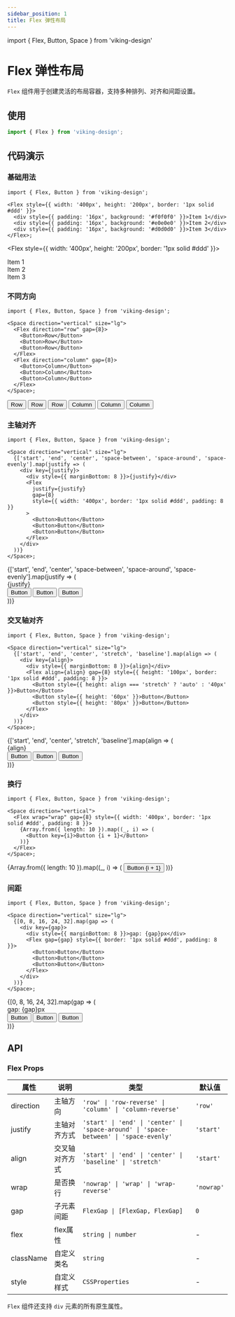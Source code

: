 ```yaml
---
sidebar_position: 1
title: Flex 弹性布局
---
```


import { Flex, Button, Space } from 'viking-design'

# Flex 弹性布局

`Flex` 组件用于创建灵活的布局容器，支持多种排列、对齐和间距设置。

## 使用

```ts
import { Flex } from 'viking-design';
```

## 代码演示

### 基础用法

```tsx
import { Flex, Button } from 'viking-design';

<Flex style={{ width: '400px', height: '200px', border: '1px solid #ddd' }}>
  <div style={{ padding: '16px', background: '#f0f0f0' }}>Item 1</div>
  <div style={{ padding: '16px', background: '#e0e0e0' }}>Item 2</div>
  <div style={{ padding: '16px', background: '#d0d0d0' }}>Item 3</div>
</Flex>;
```

<Flex style={{ width: '400px', height: '200px', border: '1px solid #ddd' }}>

  <div style={{ padding: '16px', background: '#f0f0f0' }}>Item 1</div>
  <div style={{ padding: '16px', background: '#e0e0e0' }}>Item 2</div>
  <div style={{ padding: '16px', background: '#d0d0d0' }}>Item 3</div>
</Flex>

### 不同方向

```tsx
import { Flex, Button, Space } from 'viking-design';

<Space direction="vertical" size="lg">
  <Flex direction="row" gap={8}>
    <Button>Row</Button>
    <Button>Row</Button>
    <Button>Row</Button>
  </Flex>
  <Flex direction="column" gap={8}>
    <Button>Column</Button>
    <Button>Column</Button>
    <Button>Column</Button>
  </Flex>
</Space>;
```

<Space direction="vertical" size="lg">
  <Flex direction="row" gap={8}>
    <Button>Row</Button>
    <Button>Row</Button>
    <Button>Row</Button>
  </Flex>
  <Flex direction="column" gap={8}>
    <Button>Column</Button>
    <Button>Column</Button>
    <Button>Column</Button>
  </Flex>
</Space>

### 主轴对齐

```tsx
import { Flex, Button, Space } from 'viking-design';

<Space direction="vertical" size="lg">
  {['start', 'end', 'center', 'space-between', 'space-around', 'space-evenly'].map(justify => (
    <div key={justify}>
      <div style={{ marginBottom: 8 }}>{justify}</div>
      <Flex
        justify={justify}
        gap={8}
        style={{ width: '400px', border: '1px solid #ddd', padding: 8 }}
      >
        <Button>Button</Button>
        <Button>Button</Button>
        <Button>Button</Button>
      </Flex>
    </div>
  ))}
</Space>;
```

<Space direction="vertical" size="lg">
  {['start', 'end', 'center', 'space-between', 'space-around', 'space-evenly'].map(justify => (
    <div key={justify}>
      <div style={{ marginBottom: 8 }}>{justify}</div>
      <Flex justify={justify} gap={8} style={{ width: '400px', border: '1px solid #ddd', padding: 8 }}>
        <Button>Button</Button>
        <Button>Button</Button>
        <Button>Button</Button>
      </Flex>
    </div>
  ))}
</Space>

### 交叉轴对齐

```tsx
import { Flex, Button, Space } from 'viking-design';

<Space direction="vertical" size="lg">
  {['start', 'end', 'center', 'stretch', 'baseline'].map(align => (
    <div key={align}>
      <div style={{ marginBottom: 8 }}>{align}</div>
      <Flex align={align} gap={8} style={{ height: '100px', border: '1px solid #ddd', padding: 8 }}>
        <Button style={{ height: align === 'stretch' ? 'auto' : '40px' }}>Button</Button>
        <Button style={{ height: '60px' }}>Button</Button>
        <Button style={{ height: '80px' }}>Button</Button>
      </Flex>
    </div>
  ))}
</Space>;
```

<Space direction="vertical" size="lg">
  {['start', 'end', 'center', 'stretch', 'baseline'].map(align => (
    <div key={align}>
      <div style={{ marginBottom: 8 }}>{align}</div>
      <Flex align={align} gap={8} style={{ height: '100px', border: '1px solid #ddd', padding: 8 }}>
        <Button style={{ height: align === 'stretch' ? 'auto' : '40px' }}>Button</Button>
        <Button style={{ height: '60px' }}>Button</Button>
        <Button style={{ height: '80px' }}>Button</Button>
      </Flex>
    </div>
  ))}
</Space>

### 换行

```tsx
import { Flex, Button, Space } from 'viking-design';

<Space direction="vertical">
  <Flex wrap="wrap" gap={8} style={{ width: '400px', border: '1px solid #ddd', padding: 8 }}>
    {Array.from({ length: 10 }).map((_, i) => (
      <Button key={i}>Button {i + 1}</Button>
    ))}
  </Flex>
</Space>;
```

<Space direction="vertical">
  <Flex wrap="wrap" gap={8} style={{ width: '400px', border: '1px solid #ddd', padding: 8 }}>
    {Array.from({ length: 10 }).map((_, i) => (
      <Button key={i}>Button {i + 1}</Button>
    ))}
  </Flex>
</Space>

### 间距

```tsx
import { Flex, Button, Space } from 'viking-design';

<Space direction="vertical" size="lg">
  {[0, 8, 16, 24, 32].map(gap => (
    <div key={gap}>
      <div style={{ marginBottom: 8 }}>gap: {gap}px</div>
      <Flex gap={gap} style={{ border: '1px solid #ddd', padding: 8 }}>
        <Button>Button</Button>
        <Button>Button</Button>
        <Button>Button</Button>
      </Flex>
    </div>
  ))}
</Space>;
```

<Space direction="vertical" size="lg">
  {[0, 8, 16, 24, 32].map(gap => (
    <div key={gap}>
      <div style={{ marginBottom: 8 }}>gap: {gap}px</div>
      <Flex gap={gap} style={{ border: '1px solid #ddd', padding: 8 }}>
        <Button>Button</Button>
        <Button>Button</Button>
        <Button>Button</Button>
      </Flex>
    </div>
  ))}
</Space>

## API

### Flex Props

| 属性      | 说明           | 类型                                                                                  | 默认值     |
| --------- | -------------- | ------------------------------------------------------------------------------------- | ---------- |
| direction | 主轴方向       | `'row' \| 'row-reverse' \| 'column' \| 'column-reverse'`                              | `'row'`    |
| justify   | 主轴对齐方式   | `'start' \| 'end' \| 'center' \| 'space-around' \| 'space-between' \| 'space-evenly'` | `'start'`  |
| align     | 交叉轴对齐方式 | `'start' \| 'end' \| 'center' \| 'baseline' \| 'stretch'`                             | `'start'`  |
| wrap      | 是否换行       | `'nowrap' \| 'wrap' \| 'wrap-reverse'`                                                | `'nowrap'` |
| gap       | 子元素间距     | `FlexGap \| [FlexGap, FlexGap]`                                                       | `0`        |
| flex      | flex属性       | `string \| number`                                                                    | -          |
| className | 自定义类名     | `string`                                                                              | -          |
| style     | 自定义样式     | `CSSProperties`                                                                       | -          |

`Flex` 组件还支持 `div` 元素的所有原生属性。
